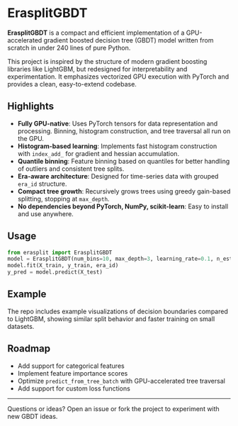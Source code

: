 # ErasplitGBDT

**ErasplitGBDT** is a compact and efficient implementation of a GPU-accelerated gradient boosted decision tree (GBDT) model written from scratch in under 240 lines of pure Python.

This project is inspired by the structure of modern gradient boosting libraries like LightGBM, but redesigned for interpretability and experimentation. It emphasizes vectorized GPU execution with PyTorch and provides a clean, easy-to-extend codebase.

## Highlights

- **Fully GPU-native**: Uses PyTorch tensors for data representation and processing. Binning, histogram construction, and tree traversal all run on the GPU.
- **Histogram-based learning**: Implements fast histogram construction with `index_add_` for gradient and hessian accumulation.
- **Quantile binning**: Feature binning based on quantiles for better handling of outliers and consistent tree splits.
- **Era-aware architecture**: Designed for time-series data with grouped `era_id` structure.
- **Compact tree growth**: Recursively grows trees using greedy gain-based splitting, stopping at `max_depth`.
- **No dependencies beyond PyTorch, NumPy, scikit-learn**: Easy to install and use anywhere.

## Usage
```python
from erasplit import ErasplitGBDT
model = ErasplitGBDT(num_bins=10, max_depth=3, learning_rate=0.1, n_estimators=100)
model.fit(X_train, y_train, era_id)
y_pred = model.predict(X_test)
```

## Example
The repo includes example visualizations of decision boundaries compared to LightGBM, showing similar split behavior and faster training on small datasets.

## Roadmap
- Add support for categorical features
- Implement feature importance scores
- Optimize `predict_from_tree_batch` with GPU-accelerated tree traversal
- Add support for custom loss functions

---

Questions or ideas? Open an issue or fork the project to experiment with new GBDT ideas.
